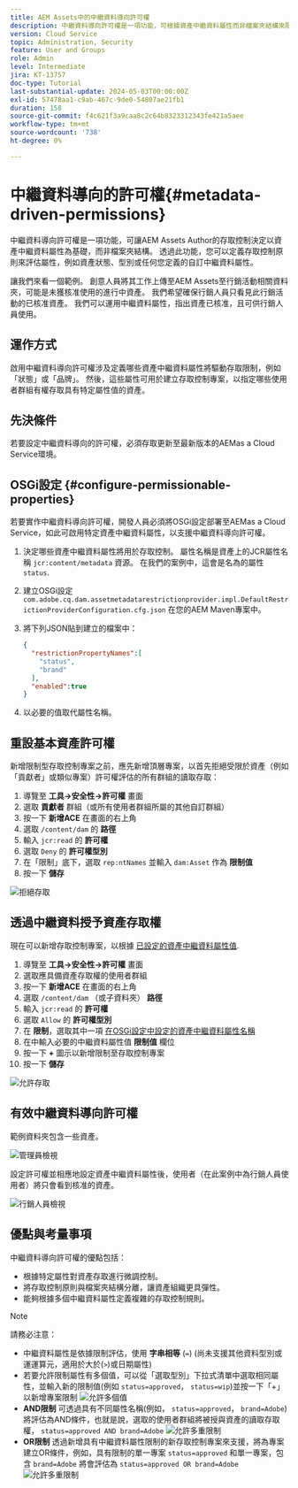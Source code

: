 ```yaml
---
title: AEM Assets中的中繼資料導向許可權
description: 中繼資料導向許可權是一項功能，可根據資產中繼資料屬性而非檔案夾結構來限制存取。
version: Cloud Service
topic: Administration, Security
feature: User and Groups
role: Admin
level: Intermediate
jira: KT-13757
doc-type: Tutorial
last-substantial-update: 2024-05-03T00:00:00Z
exl-id: 57478aa1-c9ab-467c-9de0-54807ae21fb1
duration: 158
source-git-commit: f4c621f3a9caa8c2c64b8323312343fe421a5aee
workflow-type: tm+mt
source-wordcount: '738'
ht-degree: 0%

---
```


# 中繼資料導向的許可權{#metadata-driven-permissions}

中繼資料導向許可權是一項功能，可讓AEM Assets Author的存取控制決定以資產中繼資料屬性為基礎，而非檔案夾結構。 透過此功能，您可以定義存取控制原則來評估屬性，例如資產狀態、型別或任何您定義的自訂中繼資料屬性。

讓我們來看一個範例。 創意人員將其工作上傳至AEM Assets至行銷活動相關資料夾，可能是未獲核准使用的進行中資產。 我們希望確保行銷人員只看見此行銷活動的已核准資產。 我們可以運用中繼資料屬性，指出資產已核准，且可供行銷人員使用。

## 運作方式

啟用中繼資料導向許可權涉及定義哪些資產中繼資料屬性將驅動存取限制，例如「狀態」或「品牌」。 然後，這些屬性可用於建立存取控制專案，以指定哪些使用者群組有權存取具有特定屬性值的資產。

## 先決條件

若要設定中繼資料導向的許可權，必須存取更新至最新版本的AEMas a Cloud Service環境。

## OSGi設定 {#configure-permissionable-properties}

若要實作中繼資料導向許可權，開發人員必須將OSGi設定部署至AEMas a Cloud Service，如此可啟用特定資產中繼資料屬性，以支援中繼資料導向許可權。

1. 決定哪些資產中繼資料屬性將用於存取控制。 屬性名稱是資產上的JCR屬性名稱 `jcr:content/metadata` 資源。 在我們的案例中，這會是名為的屬性 `status`.
1. 建立OSGi設定 `com.adobe.cq.dam.assetmetadatarestrictionprovider.impl.DefaultRestrictionProviderConfiguration.cfg.json` 在您的AEM Maven專案中。
1. 將下列JSON貼到建立的檔案中：

   ```json
   {
     "restrictionPropertyNames":[
       "status",
       "brand"
     ],
     "enabled":true
   }
   ```

1. 以必要的值取代屬性名稱。

## 重設基本資產許可權

新增限制型存取控制專案之前，應先新增頂層專案，以首先拒絕受限於資產（例如「貢獻者」或類似專案）許可權評估的所有群組的讀取存取：

1. 導覽至 __工具→安全性→許可權__ 畫面
1. 選取 __貢獻者__ 群組（或所有使用者群組所屬的其他自訂群組）
1. 按一下 __新增ACE__ 在畫面的右上角
1. 選取 `/content/dam` 的 __路徑__
1. 輸入 `jcr:read` 的 __許可權__
1. 選取 `Deny` 的 __許可權型別__
1. 在「限制」底下，選取 `rep:ntNames` 並輸入 `dam:Asset` 作為 __限制值__
1. 按一下 __儲存__

![拒絕存取](./assets/metadata-driven-permissions/deny-access.png)

## 透過中繼資料授予資產存取權

現在可以新增存取控制專案，以根據 [已設定的資產中繼資料屬性值](#configure-permissionable-properties).

1. 導覽至 __工具→安全性→許可權__ 畫面
1. 選取應具備資產存取權的使用者群組
1. 按一下 __新增ACE__ 在畫面的右上角
1. 選取 `/content/dam` （或子資料夾） __路徑__
1. 輸入 `jcr:read` 的 __許可權__
1. 選取 `Allow` 的 __許可權型別__
1. 在 __限制__，選取其中一項 [在OSGi設定中設定的資產中繼資料屬性名稱](#configure-permissionable-properties)
1. 在中輸入必要的中繼資料屬性值 __限制值__ 欄位
1. 按一下 __+__ 圖示以新增限制至存取控制專案
1. 按一下 __儲存__

![允許存取](./assets/metadata-driven-permissions/allow-access.png)

## 有效中繼資料導向許可權

範例資料夾包含一些資產。

![管理員檢視](./assets/metadata-driven-permissions/admin-view.png)

設定許可權並相應地設定資產中繼資料屬性後，使用者（在此案例中為行銷人員使用者）將只會看到核准的資產。

![行銷人員檢視](./assets/metadata-driven-permissions/marketeer-view.png)

## 優點與考量事項

中繼資料導向許可權的優點包括：

- 根據特定屬性對資產存取進行微調控制。
- 將存取控制原則與檔案夾結構分離，讓資產組織更具彈性。
- 能夠根據多個中繼資料屬性定義複雜的存取控制規則。

>[!NOTE]
>
> 請務必注意：
> 
> - 中繼資料屬性是依據限制評估，使用 __字串相等__ (`=`) (尚未支援其他資料型別或運運算元，適用於大於(`>`)或日期屬性)
> - 若要允許限制屬性有多個值，可以從「選取型別」下拉式清單中選取相同屬性，並輸入新的限制值(例如 `status=approved`， `status=wip`)並按一下「+」以新增專案限制
> ![允許多個值](./assets/metadata-driven-permissions/allow-multiple-values.png)
> - __AND限制__ 可透過具有不同屬性名稱(例如， `status=approved`， `brand=Adobe`)將評估為AND條件，也就是說，選取的使用者群組將被授與資產的讀取存取權， `status=approved AND brand=Adobe`
> ![允許多重限制](./assets/metadata-driven-permissions/allow-multiple-restrictions.png)
> - __OR限制__ 透過新增具有中繼資料屬性限制的新存取控制專案來支援，將為專案建立OR條件，例如，具有限制的單一專案 `status=approved` 和單一專案，包含 `brand=Adobe` 將會評估為 `status=approved OR brand=Adobe`
> ![允許多重限制](./assets/metadata-driven-permissions/allow-multiple-aces.png)
